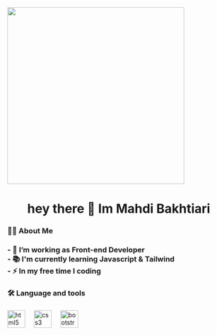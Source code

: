<img align="center" height="400" src="https://github.com/user-attachments/assets/c1b8928d-ca23-4c41-8d2a-aaad15de3907"/>


<div align="center">
</div>

###

<h1 align="center">hey there 👋 Im Mahdi Bakhtiari</h1>



<h3 align="left">👩‍💻  About Me</h3>

###

<h3 align="left">- 🔭 I’m working as Front-end Developer<br>- 📚 I'm currently learning Javascript & Tailwind <br>- ⚡ In my free time I coding</h3>

###

<h3 align="left">🛠 Language and tools</h3>

###

<div align="left">
  <img src="https://cdn.jsdelivr.net/gh/devicons/devicon/icons/html5/html5-original.svg" height="40" alt="html5 logo"  />
  <img width="12" />
  <img src="https://cdn.jsdelivr.net/gh/devicons/devicon/icons/css3/css3-original.svg" height="40" alt="css3 logo"  />
  <img width="12" />
  <img src="https://cdn.jsdelivr.net/gh/devicons/devicon/icons/bootstrap/bootstrap-original.svg" height="40" alt="bootstrap logo"  />
</div>

